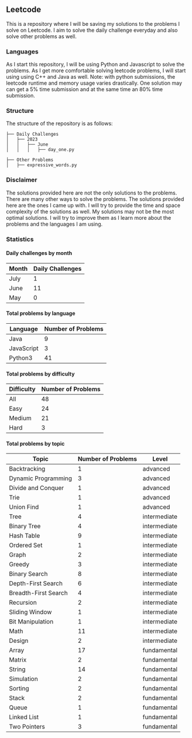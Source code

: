 ## Leetcode
This is a repository where I will be saving my solutions to the problems I solve on Leetcode. 
I aim to solve the daily challenge everyday and also solve other problems as well.

### Languages
As I start this repository, I will be using Python and Javascript to solve the problems. As I get more comfortable solving leetcode problems, I will start using using C++ and Java as well.
Note: with python submissions, the leetcode runtime and memory usage varies drastically. One solution may can get a 5% time submission and at the same time an 80% time submission.

### Structure
The structure of the repository is as follows:
```
├── Daily Challenges
│   ├── 2023
│   │   ├── June
│   │   │   ├── day_one.py

├── Other Problems
│   ├── expressive_words.py
```

### Disclaimer
The solutions provided here are not the only solutions to the problems. There are many other ways to solve the problems. The solutions provided here are the ones I came up with. I will try to provide the time and space complexity of the solutions as well.
My solutions may not be the most optimal solutions. I will try to improve them as I learn more about the problems and the languages I am using.








### Statistics
#### Daily challenges by month
| Month   |   Daily Challenges |
|---------|--------------------|
| July    |                  1 |
| June    |                 11 |
| May     |                  0 |

#### Total problems by language
| Language   |   Number of Problems |
|------------|----------------------|
| Java       |                    9 |
| JavaScript |                    3 |
| Python3    |                   41 |

#### Total problems by difficulty
| Difficulty   |   Number of Problems |
|--------------|----------------------|
| All          |                   48 |
| Easy         |                   24 |
| Medium       |                   21 |
| Hard         |                    3 |

#### Total problems by topic
| Topic                |   Number of Problems | Level        |
|----------------------|----------------------|--------------|
| Backtracking         |                    1 | advanced     |
| Dynamic Programming  |                    3 | advanced     |
| Divide and Conquer   |                    1 | advanced     |
| Trie                 |                    1 | advanced     |
| Union Find           |                    1 | advanced     |
| Tree                 |                    4 | intermediate |
| Binary Tree          |                    4 | intermediate |
| Hash Table           |                    9 | intermediate |
| Ordered Set          |                    1 | intermediate |
| Graph                |                    2 | intermediate |
| Greedy               |                    3 | intermediate |
| Binary Search        |                    8 | intermediate |
| Depth-First Search   |                    6 | intermediate |
| Breadth-First Search |                    4 | intermediate |
| Recursion            |                    2 | intermediate |
| Sliding Window       |                    1 | intermediate |
| Bit Manipulation     |                    1 | intermediate |
| Math                 |                   11 | intermediate |
| Design               |                    2 | intermediate |
| Array                |                   17 | fundamental  |
| Matrix               |                    2 | fundamental  |
| String               |                   14 | fundamental  |
| Simulation           |                    2 | fundamental  |
| Sorting              |                    2 | fundamental  |
| Stack                |                    2 | fundamental  |
| Queue                |                    1 | fundamental  |
| Linked List          |                    1 | fundamental  |
| Two Pointers         |                    3 | fundamental  |